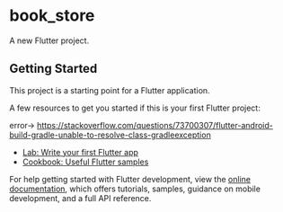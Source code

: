 # book_store

A new Flutter project.

## Getting Started

This project is a starting point for a Flutter application.

A few resources to get you started if this is your first Flutter project:

error->
https://stackoverflow.com/questions/73700307/flutter-android-build-gradle-unable-to-resolve-class-gradleexception

- [Lab: Write your first Flutter app](https://docs.flutter.dev/get-started/codelab)
- [Cookbook: Useful Flutter samples](https://docs.flutter.dev/cookbook)

For help getting started with Flutter development, view the
[online documentation](https://docs.flutter.dev/), which offers tutorials,
samples, guidance on mobile development, and a full API reference.
